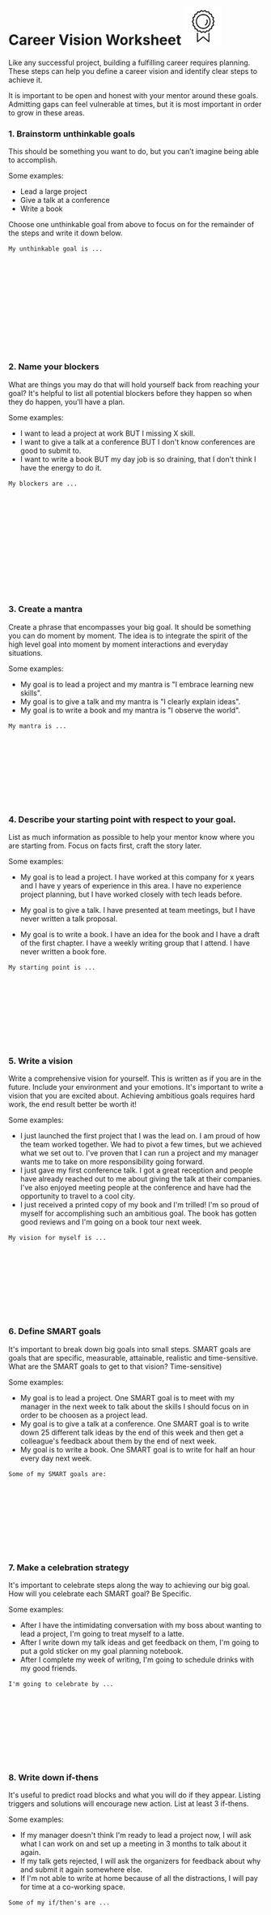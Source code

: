 # Career Vision Worksheet ![badge](/docs/images/Badge.png)

Like any successful project, building a fulfilling career requires planning. These steps can help you define a career vision and identify clear steps to achieve it.

It is important to be open and honest with your mentor around these goals. Admitting gaps can feel vulnerable at times, but it is most important in order to grow in these areas.

### 1. Brainstorm unthinkable goals

This should be something you want to do, but you can’t imagine being able to accomplish.

Some examples:
* Lead a large project
* Give a talk at a conference
* Write a book


Choose one unthinkable goal from above to focus on for the remainder of the steps and write it down below.
```
My unthinkable goal is ...











                                                                
```                                                                

### 2. Name your blockers

What are things you may do that will hold yourself back from reaching your goal? It's helpful to list all potential blockers before they happen so when they do happen, you'll have a plan.

Some examples:
* I want to lead a project at work BUT I missing X skill.
* I want to give a talk at a conference BUT I don't know conferences are good to submit to.
* I want to write a book BUT my day job is so draining, that I don't think I have the energy to do it.

```
My blockers are ...












                                                                      
```


### 3. Create a mantra
Create a phrase that encompasses your big goal. It should be something you can do moment by moment. The idea is to integrate the spirit of the high level goal into moment by moment interactions and everyday situations.

Some examples:
* My goal is to lead a project and my mantra is "I embrace learning new skills".
* My goal is to give a talk and my mantra is "I clearly explain ideas".
* My goal is to write a book and my mantra is "I observe the world".


```
My mantra is ...










```


### 4. Describe your starting point with respect to your goal.

List as much information as possible to help your mentor know where you are starting from.  Focus on facts first, craft the story later.

Some examples:
* My goal is to lead a project. I have worked at this company for x years and I have y years of experience in this area. I have no experience project planning, but I have worked closely with tech leads before.  

* My goal is to give a talk. I have presented at team meetings, but I have never written a talk proposal.

* My goal is to write a book. I have an idea for the book and I have a draft of the first chapter. I have a weekly writing group that I attend. I have never written a book fore.

```shell
My starting point is ...










```

### 5. Write a vision

Write a comprehensive vision for yourself. This is written as if you are in the future. Include your environment and your emotions. It's important to write a vision that you are excited about. Achieving ambitious goals requires hard work, the end result better be worth it!

Some examples:
* I just launched the first project that I was the lead on. I am proud of how the team worked together. We had to pivot a few times, but we achieved what we set out to. I've proven that I can run a project and my manager wants me to take on more responsibility going forward.  
* I just gave my first conference talk. I got a great reception and people have already reached out to me about giving the talk at their companies. I've also enjoyed meeting people at the conference and have had the opportunity to travel to a cool city.
* I just received a printed copy of my book and I'm trilled! I'm so proud of myself for accomplishing such an ambitious goal. The book has gotten good reviews and I'm going on a book tour next week.

```
My vision for myself is ...










```

### 6. Define SMART goals

It's important to break down big goals into small steps. SMART goals are goals that are specific, measurable, attainable, realistic and time-sensitive. What are the SMART goals to get to that vision?  Time-sensitive)

Some examples:
* My goal is to lead a project. One SMART goal is to meet with my manager in the next week to talk about the skills I should focus on in order to be choosen as a project lead.
* My goal is to give a talk at a conference. One SMART goal is to write down 25 different talk ideas by the end of this week and then get a colleague's feedback about them by the end of next week.
* My goal is to write a book. One SMART goal is to write for half an hour every day next week.

```
Some of my SMART goals are:










```

### 7. Make a celebration strategy

It's important to celebrate steps along the way to achieving our big goal. How will you celebrate each SMART goal? Be Specific.

Some examples:
* After I have the intimidating conversation with my boss about wanting to lead a project, I'm going to treat myself to a latte.
* After I write down my talk ideas and get feedback on them, I'm going to put a gold sticker on my goal planning notebook.
* After I complete my week of writing, I'm going to schedule drinks with my good friends.

```
I'm going to celebrate by ...










```

### 8. Write down if-thens

It's useful to predict road blocks and what you will do if they appear. Listing triggers and solutions will encourage new action. List at least 3 if-thens.

Some examples:
* If my manager doesn't think I'm ready to lead a project now, I will ask what I can work on and set up a meeting in 3 months to talk about it again.
* If my talk gets rejected, I will ask the organizers for feedback about why and submit it again somewhere else.
* If I'm not able to write at home because of all the distractions, I will pay for time at a co-working space.

```
Some of my if/then's are ...










```
